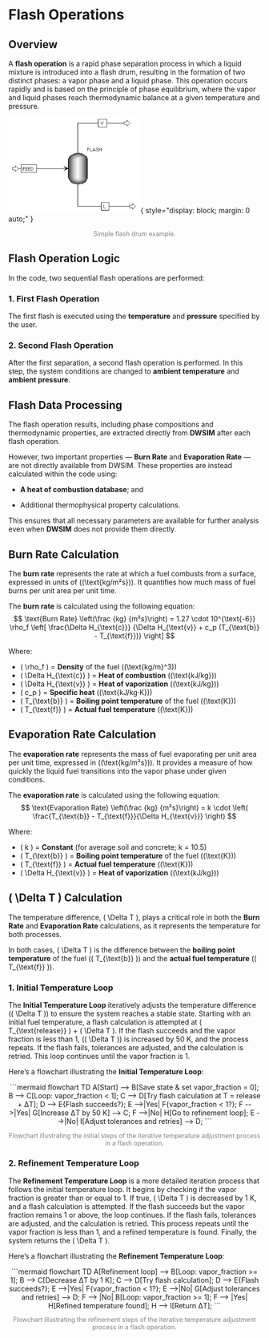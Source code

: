 # Flash Operations

## Overview

A **flash operation** is a rapid phase separation process in which a liquid mixture is introduced into a flash drum, resulting in the formation of two distinct phases: a vapor phase and a liquid phase. This operation occurs rapidly and is based on the principle of phase equilibrium, where the vapor and liquid phases reach thermodynamic balance at a given temperature and pressure.

![flash_image](assets/images/flash_image.png){ style="display: block; margin: 0 auto;" }
<p style="text-align: center; font-size: 0.9em; color: gray;">Simple flash drum example.</p>

## Flash Operation Logic

In the code, two sequential flash operations are performed:

### 1. First Flash Operation

The first flash is executed using the **temperature** and **pressure** specified by the user.

### 2. Second Flash Operation

After the first separation, a second flash operation is performed.
In this step, the system conditions are changed to **ambient temperature** and **ambient pressure**.

## Flash Data Processing

The flash operation results, including phase compositions and thermodynamic properties, are extracted directly from **DWSIM** after each flash operation.

However, two important properties — **Burn Rate** and **Evaporation Rate** — are not directly available from DWSIM.
These properties are instead calculated within the code using:

* **A heat of combustion database**; and

* Additional thermophysical property calculations.

This ensures that all necessary parameters are available for further analysis even when **DWSIM** does not provide them directly.

## Burn Rate Calculation

The **burn rate** represents the rate at which a fuel combusts from a surface, expressed in units of \((\text{kg/m²s})\). It quantifies how much mass of fuel burns per unit area per unit time.

The **burn rate** is calculated using the following equation:
$$
\text{Burn Rate} \left(\frac {kg} {m²s}\right) = 1.27 \cdot 10^{\text{-6}} \rho_f  
\left[ 
  \frac{\Delta H_{\text{c}}}
       {\Delta H_{\text{v}} + c_p (T_{\text{b}} - T_{\text{f}})}
\right]
$$

Where:

- \( \rho_f \) = **Density** of the fuel \((\text{kg/m}^3)\)
- \( \Delta H_{\text{c}} \) = **Heat of combustion** \((\text{kJ/kg})\)
- \( \Delta H_{\text{v}} \) = **Heat of vaporization** \((\text{kJ/kg})\)
- \( c_p \) = **Specific heat** \((\text{kJ/kg·K})\)
- \( T_{\text{b}} \) = **Boiling point temperature** of the fuel \((\text{K})\)
- \( T_{\text{f}} \) = **Actual fuel temperature** \((\text{K})\)

## Evaporation Rate Calculation

The **evaporation rate** represents the mass of fuel evaporating per unit area per unit time, expressed in \((\text{kg/m²s})\).
It provides a measure of how quickly the liquid fuel transitions into the vapor phase under given conditions.

The **evaporation rate** is calculated using the following equation:
$$
\text{Evaporation Rate} \left(\frac {kg} {m²s}\right) = k \cdot \left( \frac{T_{\text{b}} - T_{\text{f}}}{\Delta H_{\text{v}}} \right)
$$

Where:

- \( k \) = **Constant** (for average soil and concrete; k = 10.5)
- \( T_{\text{b}} \) = **Boiling point temperature** of the fuel \((\text{K})\)
- \( T_{\text{f}} \) = **Actual fuel temperature** \((\text{K})\)
- \( \Delta H_{\text{v}} \) = **Heat of vaporization** \((\text{kJ/kg})\)

## \( \Delta T \) Calculation

The temperature difference, \( \Delta T \), plays a critical role in both the **Burn Rate** and **Evaporation Rate** calculations, as it represents the temperature for both processes.

In both cases, \( \Delta T \) is the difference between the **boiling point temperature** of the fuel (\( T_{\text{b}} \)) and the **actual fuel temperature** (\( T_{\text{f}} \)).

### 1. Initial Temperature Loop

The **Initial Temperature Loop** iteratively adjusts the temperature difference (\( \Delta T \)) to ensure the system reaches a stable state. Starting with an initial fuel temperature, a flash calculation is attempted at \( T_{\text{release}} \) + \( \Delta T \). If the flash succeeds and the vapor fraction is less than 1, (\( \Delta T \)) is increased by 50 K, and the process repeats. If the flash fails, tolerances are adjusted, and the calculation is retried. This loop continues until the vapor fraction is 1.

Here’s a flowchart illustrating the **Initial Temperature Loop**:

<div style="text-align: center;">
```mermaid
  flowchart TD
    A[Start] --> B[Save state & 
    set vapor_fraction = 0];
    B --> C[Loop: vapor_fraction < 1];
    C --> D[Try flash calculation at 
    T = release + ΔT];
    D --> E{Flash succeeds?};
    E -->|Yes| F{vapor_fraction < 1?};
    F -->|Yes| G[Increase ΔT by 50 K] --> C;
    F -->|No| H[Go to refinement loop];
    E -->|No| I[Adjust tolerances 
    and retries] --> D;
```
</div>

<p style="text-align: center; font-size: 0.9em; color: gray;">Flowchart illustrating the initial steps of the iterative temperature adjustment process in a flash operation.</p>

### 2. Refinement Temperature Loop

The **Refinement Temperature Loop** is a more detailed iteration process that follows the initial temperature loop. It begins by checking if the vapor fraction is greater than or equal to 1. If true, \( \Delta T \) is decreased by 1 K, and a flash calculation is attempted. If the flash succeeds but the vapor fraction remains 1 or above, the loop continues. If the flash fails, tolerances are adjusted, and the calculation is retried. This process repeats until the vapor fraction is less than 1, and a refined temperature is found. Finally, the system returns the \( \Delta T \).

Here’s a flowchart illustrating the **Refinement Temperature Loop**:

<div style="text-align: center;">
```mermaid
  flowchart TD
    A[Refinement loop] --> B[Loop: vapor_fraction >= 1];
    B --> C[Decrease ΔT by 1 K];
    C --> D[Try flash calculation];
    D --> E{Flash succeeds?};
    E -->|Yes| F{vapor_fraction < 1?};
    E -->|No| G[Adjust tolerances 
    and retries] --> D;
    F --> |No| B[Loop: vapor_fraction >= 1];
    F --> |Yes| H[Refined temperature found];
    H --> I[Return ΔT];
```
</div>

<p style="text-align: center; font-size: 0.9em; color: gray;">Flowchart illustrating the refinement steps of the iterative temperature adjustment process in a flash operation.</p>
